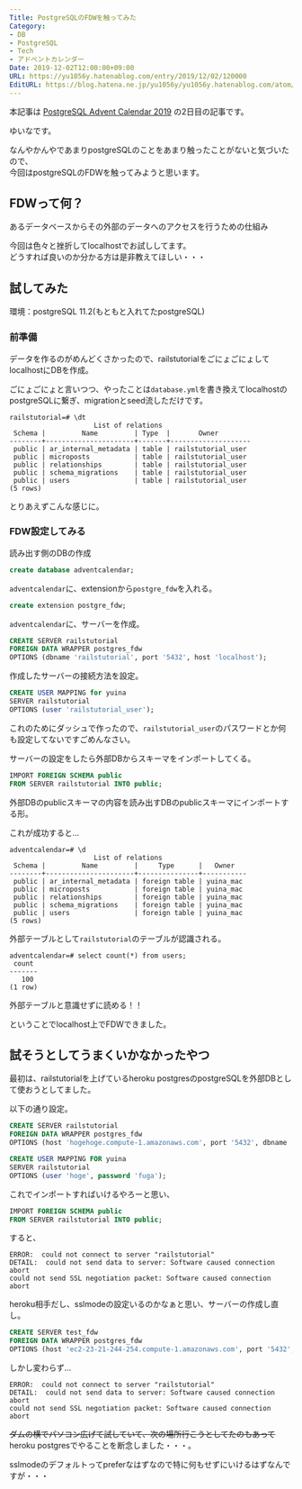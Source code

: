 ```yaml
---
Title: PostgreSQLのFDWを触ってみた
Category:
- DB
- PostgreSQL
- Tech
- アドベントカレンダー
Date: 2019-12-02T12:00:00+09:00
URL: https://yu1056y.hatenablog.com/entry/2019/12/02/120000
EditURL: https://blog.hatena.ne.jp/yu1056y/yu1056y.hatenablog.com/atom/entry/26006613474575454
---
```


本記事は [PostgreSQL Advent Calendar 2019](https://qiita.com/advent-calendar/2019/postgresql) の2日目の記事です。

ゆいなです。

なんやかんやであまりpostgreSQLのことをあまり触ったことがないと気づいたので、  
今回はpostgreSQLのFDWを触ってみようと思います。

## FDWって何？
あるデータベースからその外部のデータへのアクセスを行うための仕組み

今回は色々と挫折してlocalhostでお試ししてます。  
どうすれば良いのか分かる方は是非教えてほしい・・・

## 試してみた

環境：postgreSQL 11.2(もともと入れてたpostgreSQL)

### 前準備
データを作るのがめんどくさかったので、railstutorialをごにょごにょしてlocalhostにDBを作成。

ごにょごにょと言いつつ、やったことは`database.yml`を書き換えてlocalhostのpostgreSQLに繋ぎ、migrationとseed流しただけです。

```
railstutorial=# \dt
                     List of relations
 Schema |         Name         | Type  |       Owner
--------+----------------------+-------+--------------------
 public | ar_internal_metadata | table | railstutorial_user
 public | microposts           | table | railstutorial_user
 public | relationships        | table | railstutorial_user
 public | schema_migrations    | table | railstutorial_user
 public | users                | table | railstutorial_user
(5 rows)
```

とりあえずこんな感じに。

### FDW設定してみる

読み出す側のDBの作成
```sql
create database adventcalendar;
```

`adventcalendar`に、extensionから`postgre_fdw`を入れる。
```sql
create extension postgre_fdw;
```

`adventcalendar`に、サーバーを作成。
```sql
CREATE SERVER railstutorial 
FOREIGN DATA WRAPPER postgres_fdw 
OPTIONS (dbname 'railstutorial', port '5432', host 'localhost');
```

作成したサーバーの接続方法を設定。
```sql
CREATE USER MAPPING for yuina
SERVER railstutorial 
OPTIONS (user 'railstutorial_user');
```
これのためにダッシュで作ったので、`railstutorial_user`のパスワードとか何も設定してないですごめんなさい。

サーバーの設定をしたら外部DBからスキーマをインポートしてくる。
```sql
IMPORT FOREIGN SCHEMA public
FROM SERVER railstutorial INTO public;
```
外部DBのpublicスキーマの内容を読み出すDBのpublicスキーマにインポートする形。

これが成功すると...
```
adventcalendar=# \d
                     List of relations
 Schema |         Name         |     Type      |   Owner
--------+----------------------+---------------+-----------
 public | ar_internal_metadata | foreign table | yuina_mac
 public | microposts           | foreign table | yuina_mac
 public | relationships        | foreign table | yuina_mac
 public | schema_migrations    | foreign table | yuina_mac
 public | users                | foreign table | yuina_mac
(5 rows)
```
外部テーブルとして`railstutorial`のテーブルが認識される。
```
adventcalendar=# select count(*) from users;
 count
-------
   100
(1 row)
```
外部テーブルと意識せずに読める！！

ということでlocalhost上でFDWできました。

## 試そうとしてうまくいかなかったやつ

最初は、railstutorialを上げているheroku postgresのpostgreSQLを外部DBとして使おうとしてました。

以下の通り設定。

```sql
CREATE SERVER railstutorial
FOREIGN DATA WRAPPER postgres_fdw
OPTIONS (host 'hogehoge.compute-1.amazonaws.com', port '5432', dbname 'database');
```
```sql
CREATE USER MAPPING FOR yuina
SERVER railstutorial
OPTIONS (user 'hoge', password 'fuga');
```

これでインポートすればいけるやろーと思い、
```sql
IMPORT FOREIGN SCHEMA public
FROM SERVER railstutorial INTO public;
```
すると、
```
ERROR:  could not connect to server "railstutorial"
DETAIL:  could not send data to server: Software caused connection abort
could not send SSL negotiation packet: Software caused connection abort
```
heroku相手だし、sslmodeの設定いるのかなぁと思い、サーバーの作成し直し。
```sql
CREATE SERVER test_fdw
FOREIGN DATA WRAPPER postgres_fdw
OPTIONS (host 'ec2-23-21-244-254.compute-1.amazonaws.com', port '5432', sslmode 'require', dbname 'd7dulj5k3bs1ks');
```
しかし変わらず…
```
ERROR:  could not connect to server "railstutorial"
DETAIL:  could not send data to server: Software caused connection abort
could not send SSL negotiation packet: Software caused connection abort
```

~~ダムの横でパソコン広げて試していて、次の場所行こうとしてたのもあって~~
heroku postgresでやることを断念しました・・・。

sslmodeのデフォルトってpreferなはずなので特に何もせずにいけるはずなんですが・・・

